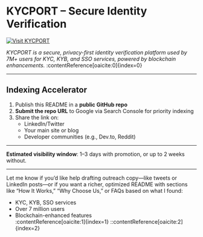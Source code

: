 # KYCPORT – Secure Identity Verification

[![Visit KYCPORT](https://img.shields.io/badge/Visit%20KYCPORT-kycport.com-blue?style=for-the-badge&logo=google-chrome)](https://kycport.com)

_KYCPORT is a secure, privacy-first identity verification platform used by 7M+ users for KYC, KYB, and SSO services, powered by blockchain enhancements._ :contentReference[oaicite:0]{index=0}

---

## Indexing Accelerator

1. Publish this README in a **public GitHub repo**
2. **Submit the repo URL** to Google via Search Console for priority indexing
3. Share the link on:
   - LinkedIn/Twitter
   - Your main site or blog
   - Developer communities (e.g., Dev.to, Reddit)

---

**Estimated visibility window**: 1–3 days with promotion, or up to 2 weeks without.

---

Let me know if you’d like help drafting outreach copy—like tweets or LinkedIn posts—or if you want a richer, optimized README with sections like “How It Works,” “Why Choose Us,” or FAQs based on what I found:  
- KYC, KYB, SSO services  
- Over 7 million users  
- Blockchain-enhanced features  
:contentReference[oaicite:1]{index=1}
::contentReference[oaicite:2]{index=2}
